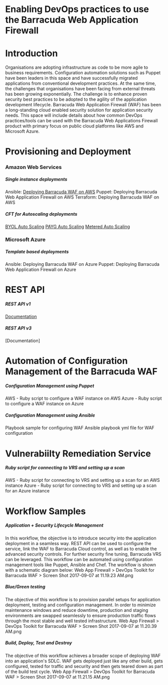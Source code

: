 # Enabling DevOps practices to use the Barracuda Web Application Firewall

# Introduction

Organisations are adopting infrastructure as code to be more agile to business requirements. Configuration automation solutions such as Puppet have been leaders in this space and have successfully migrated applications from conventional development practices. At the same time, the challenges that organisations have been facing from external threats has been growing exponentially. The challenge is to enhance proven security best practices to be adopted to the agility of the application development lifecycle. Barracuda Web Application Firewall (WAF) has been a long-standing cloud enabled security solution for application security needs. 
This space will include details about how common DevOps practices/tools can be used with the Barracuda Web Applications Firewall product with primary focus on public cloud platforms like AWS and Microsoft Azure.

# Provisioning and Deployment
### Amazon Web Services
##### Single instance deployments
Ansible: [Deploying Barracuda WAF on AWS](https://github.com/barracudanetworks/waf-automation/blob/master/waf-ansible/waf_ec2.yml)
Puppet: Deploying Barracuda Web Application Firewall on AWS
Terraform: Deploying Barracuda WAF on AWS
##### CFT for Autoscaling deployments
[BYOL Auto Scaling](https://campus.barracuda.com/product/webapplicationfirewall/article/WAF/BYOLAutoScaling/)
[PAYG Auto Scaling](https://campus.barracuda.com/product/webapplicationfirewall/article/display/BWAFv76/73007159/)
[Metered Auto Scaling](https://campus.barracuda.com/product/webapplicationfirewall/article/display/BWAFv76/68361418/)
### Microsoft Azure
##### Template based deployments
Ansible: Deploying Barracuda WAF on Azure
Puppet: Deploying Barracuda Web Application Firewall on Azure
# REST API
##### REST API v1
[Documentation](https://campus.barracuda.com/product/webapplicationfirewall/article/WAF/RESTAPI/)
##### REST API v3
[Documentation]
# Automation of Configuration Management of the Barracuda WAF
##### Configuration Management using Puppet
AWS - Ruby script to configure a WAF instance on AWS
Azure - Ruby script to configure a WAF instance on Azure
##### Configuration Management using Ansible
Playbook sample for configuring WAF
Ansible playbook yml file for WAF configuration
# Vulnerabiilty Remediation Service
##### Ruby script for connecting to VRS and setting up a scan
AWS - Ruby script for connecting to VRS and setting up a scan for an AWS instance
Azure - Ruby script for connecting to VRS and setting up a scan for an Azure instance
# Workflow Samples
##### Application + Security Lifecycle Management
In this workflow, the objective is to introduce security into the application deployment in a seamless way. REST API can be used to configure the service, link the WAF to Barracuda Cloud control, as well as to enable the advanced security controls. For further security fine tuning, Barracuda VRS can be leveraged. This workflow can be automated using configuration management tools like Puppet, Ansible and Chef. The workflow is shown with a schematic diagram below:
Web App Firewall > DevOps Toolkit for Barracuda WAF > Screen Shot 2017-09-07 at 11.19.23 AM.png
##### Blue/Green testing
The objective of this workflow is to provision parallel setups for application deployment, testing and configuration management. In order to minimize maintenance windows and reduce downtime, production and staging environments are swapped seamlessly to ensure production traffic flows through the most stable and well tested infrastructure.
Web App Firewall > DevOps Toolkit for Barracuda WAF > Screen Shot 2017-09-07 at 11.20.39 AM.png
##### Build, Deploy, Test and Destroy
The objective of this workflow achieves a broader scope of deploying WAF into an application's SDLC. WAF gets deployed just like any other build, gets configured, tested for traffic and security and then gets teared down as part of the build test cycle.
Web App Firewall > DevOps Toolkit for Barracuda WAF > Screen Shot 2017-09-07 at 11.21.15 AM.png


